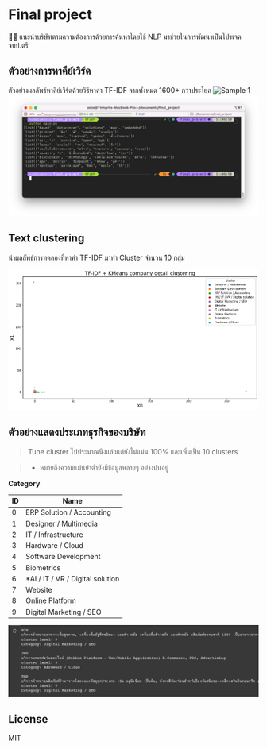 # Final project

🧑‍💻 แนะนำบริษัทตามความต้องการด้วยการค้นหาโดยใช้ NLP มาช่วยในการพัฒนาเป็นโปรเจคจบป.ตรี

## ตัวอย่างการหาคีย์เวิร์ด

ตัวอย่างผลลัพธ์หาคีย์เวิร์ดด้วยวิธีหาค่า TF-IDF จากทั้งหมด 1600+ กว่าประโยค
![Sample 1](https://img.shields.io/badge/Sample-1-red)
![sample1_img](./screenshort/sample_tfidf.png)

## Text clustering

นำผลลัพธ์การทดลองที่หาค่า TF-IDF มาทำ Cluster จำนวน 10 กลุ่ม

![text_clustering](./screenshort/text_clustering.png)

## ตัวอย่างแสดงประเภทธุรกิจของบริษัท

> Tune cluster ไปประมาณนึงแล้วแต่ยังไม่แม่น 100% และเพิ่มเป็น 10 clusters

> - หมายถึงความแม่นยำต่ำยังมีข้อมูลหลายๆ อย่างปนอยู่

**Category**

| ID  | Name                              |
| --- | --------------------------------- |
| 0   | ERP Solution / Accounting         |
| 1   | Designer / Multimedia             |
| 2   | IT / Infrastructure               |
| 3   | Hardware / Cloud                  |
| 4   | Software Development              |
| 5   | Biometrics                        |
| 6   | \*AI / IT / VR / Digital solution |
| 7   | Website                           |
| 8   | Online Platform                   |
| 9   | Digital Marketing / SEO           |

![company category](./screenshort/sample_company_category.png)

## License

MIT
